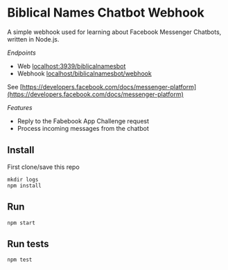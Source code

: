 # Biblical Names Chatbot Webhook
A simple webhook used for learning about Facebook Messenger Chatbots, written in Node.js.

*Endpoints*
- Web [localhost:3939/biblicalnamesbot](http://localhost:3939/biblicalnamesbot)
- Webhook [localhost/biblicalnamesbot/webhook](http://localhost/biblicalnamesbot/webhook)

See [https://developers.facebook.com/docs/messenger-platform](https://developers.facebook.com/docs/messenger-platform)

*Features*
- Reply to the Fabebook App Challenge request
- Process incoming messages from the chatbot

## Install
First clone/save this repo

    mkdir logs
    npm install

## Run
	npm start

## Run tests
	npm test
	